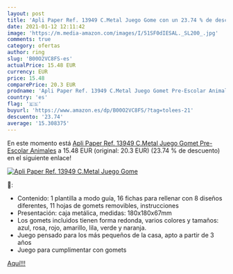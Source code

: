 ```yaml
---
layout: post
title: 'Apli Paper Ref. 13949 C.Metal Juego Gome con un 23.74 % de descuento'
date: 2021-01-12 12:11:42
image: 'https://m.media-amazon.com/images/I/51SF0dIESAL._SL200_.jpg'
comments: true
category: ofertas
author: ring
slug: 'B00O2VC8FS-es'
actualPrice: 15.48 EUR
currency: EUR
price: 15.48
comparePrice: 20.3 EUR
prodname: 'Apli Paper Ref. 13949 C.Metal Juego Gomet Pre-Escolar Animales'
country: 'es'
flag: '🇪🇸'
buyurl: 'https://www.amazon.es/dp/B00O2VC8FS/?tag=tolees-21'
descuento: '23.74'
average: '15.308375'
---
```


En este momento está [Apli Paper Ref. 13949 C.Metal Juego Gomet Pre-Escolar Animales](https://www.amazon.es/dp/B00O2VC8FS/?tag=tolees-21) a 15.48 EUR (original: 20.3 EUR) (23.74 %  de descuento) en el siguiente enlace!

[![Apli Paper Ref. 13949 C.Metal Juego Gome](https://m.media-amazon.com/images/I/51SF0dIESAL._SL200_.jpg)](https://www.amazon.es/dp/B00O2VC8FS/?tag=tolees-21)

🔎:

- Contenido: 1 plantilla a modo guía, 16 fichas para rellenar con 8 diseños diferentes, 11 hojas de gomets removibles, instrucciones
- Presentación: caja metálica, medidas: 180x180x67mm
- Los gomets incluidos tienen forma redonda, varios colores y tamaños: azul, rosa, rojo, amarillo, lila, verde y naranja.
- Juego pensado para los más pequeños de la casa, apto a partir de 3 años
- Juego para cumplimentar con gomets

[Aquí!!!](https://www.amazon.es/dp/B00O2VC8FS/?tag=tolees-21)
